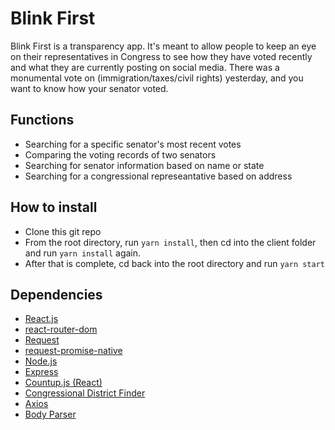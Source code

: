 # Blink First

Blink First is a transparency app. It's meant to allow people to keep an eye on their representatives in Congress to see how they have voted recently and what they are currently posting on social media. There was a monumental vote on (immigration/taxes/civil rights) yesterday, and you want to know how your senator voted.

## Functions

- Searching for a specific senator's most recent votes
- Comparing the voting records of two senators
- Searching for senator information based on name or state
- Searching for a congressional represeantative based on address

## How to install

- Clone this git repo
- From the root directory, run `yarn install`, then cd into the client folder and run `yarn install` again. 
- After that is complete, cd back into the root directory and run `yarn start`

## Dependencies

- [React.js](https://reactjs.org/)
- [react-router-dom](https://www.npmjs.com/package/react-router-dom)
- [Request](https://www.npmjs.com/package/request)
- [request-promise-native](https://github.com/request/request-promise-native)
- [Node.js](https://nodejs.org/en/)
- [Express](https://expressjs.com/)
- [Countup.js (React)](https://www.npmjs.com/package/react-countup)
- [Congressional District Finder](https://www.npmjs.com/package/congressional-district-finder)
- [Axios](https://www.npmjs.com/package/axios)
- [Body Parser](https://www.npmjs.com/package/body-parser)


